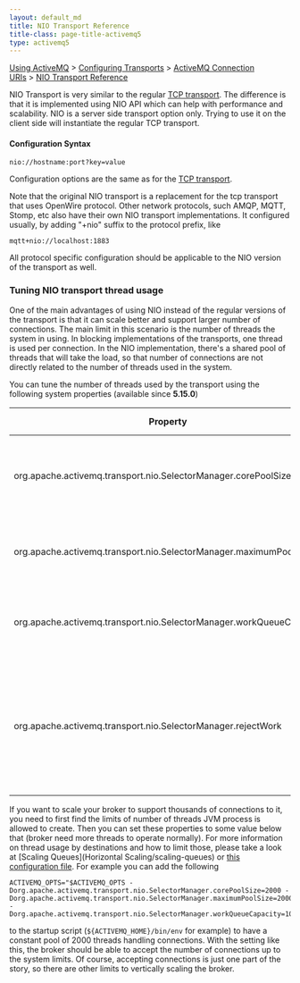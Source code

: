 ```yaml
---
layout: default_md
title: NIO Transport Reference 
title-class: page-title-activemq5
type: activemq5
---
```


[Using ActiveMQ](using-activemq) > [Configuring Transports](configuring-transports) > [ActiveMQ Connection URIs](activemq-connection-uris) > [NIO Transport Reference](nio-transport-reference)


NIO Transport is very similar to the regular [TCP transport](tcp-transport-reference). The difference is that it is implemented using NIO API which can help with performance and scalability. NIO is a server side transport option only. Trying to use it on the client side will instantiate the regular TCP transport.

#### Configuration Syntax
```
nio://hostname:port?key=value
```
Configuration options are the same as for the [TCP transport](tcp-transport-reference).

Note that the original NIO transport is a replacement for the tcp transport that uses OpenWire protocol. Other network protocols, such AMQP, MQTT, Stomp, etc also have their own NIO transport implementations. It configured usually, by adding "+nio" suffix to the protocol prefix, like
```
mqtt+nio://localhost:1883
```
All protocol specific configuration should be applicable to the NIO version of the transport as well.

### Tuning NIO transport thread usage

One of the main advantages of using NIO instead of the regular versions of the transport is that it can scale better and support larger number of connections. The main limit in this scenario is the number of threads the system in using. In blocking implementations of the transports, one thread is used per connection. In the NIO implementation, there's a shared pool of threads that will take the load, so that number of connections are not directly related to the number of threads used in the system.

You can tune the number of threads used by the transport using the following system properties (available since **5.15.0**)

Property|Default value|Description
---|---|---
org.apache.activemq.transport.nio.SelectorManager.corePoolSize|10|The number of threads to keep in the pool, even if they are idle
org.apache.activemq.transport.nio.SelectorManager.maximumPoolSize|1024|The maximum number of threads to allow in the pool
org.apache.activemq.transport.nio.SelectorManager.workQueueCapacity| 0| The max work queue depth before growing the pool
org.apache.activemq.transport.nio.SelectorManager.rejectWork|false|Allow work to be rejected with an IOException when capacity is reached such that existing QOS can be preserved

If you want to scale your broker to support thousands of connections to it, you need to first find the limits of number of threads JVM process is allowed to create. Then you can set these properties to some value below that (broker need more threads to operate normally). For more information on thread usage by destinations and how to limit those, please take a look at [Scaling Queues](Horizontal Scaling/scaling-queues) or [this configuration file](http://svn.apache.org/repos/asf/activemq/trunk/assembly/src/sample-conf/activemq-scalability.xml). For example you can add the following
```
ACTIVEMQ_OPTS="$ACTIVEMQ_OPTS -Dorg.apache.activemq.transport.nio.SelectorManager.corePoolSize=2000 -Dorg.apache.activemq.transport.nio.SelectorManager.maximumPoolSize=2000 -Dorg.apache.activemq.transport.nio.SelectorManager.workQueueCapacity=1024"
```
to the startup script (`${ACTIVEMQ_HOME}/bin/env` for example) to have a constant pool of 2000 threads handling connections. With the setting like this, the broker should be able to accept the number of connections up to the system limits. Of course, accepting connections is just one part of the story, so there are other limits to vertically scaling the broker.


